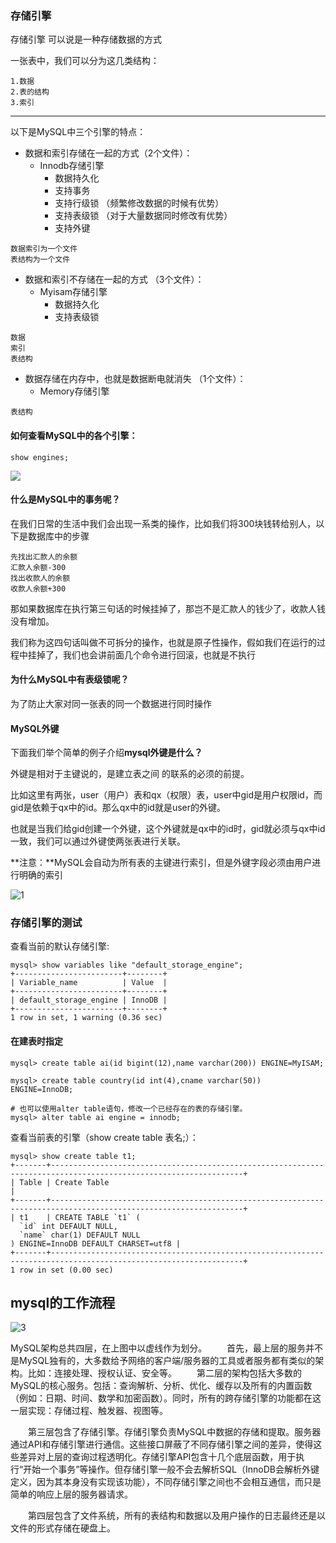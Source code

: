### 存储引擎

存储引擎 可以说是一种存储数据的方式

一张表中，我们可以分为这几类结构：

```
1.数据
2.表的结构
3.索引
```

---

以下是MySQL中三个引擎的特点：

- 数据和索引存储在一起的方式（2个文件）：
  - Innodb存储引擎
    - 数据持久化
    - 支持事务
    - 支持行级锁 （频繁修改数据的时候有优势）
    - 支持表级锁  （对于大量数据同时修改有优势）
    - 支持外键 

```
数据索引为一个文件
表结构为一个文件
```

- 数据和索引不存储在一起的方式 （3个文件）：
  - Myisam存储引擎
    - 数据持久化
    - 支持表级锁

```
数据
索引
表结构
```

- 数据存储在内存中，也就是数据断电就消失 （1个文件）：
  - Memory存储引擎

```
表结构
```

#### 如何查看MySQL中的各个引擎：

```mysql
show engines;
```

![](C:\Users\Administrator\AppData\Roaming\Typora\typora-user-images\image-20200531075644439.png)

#### 什么是MySQL中的事务呢？

在我们日常的生活中我们会出现一系类的操作，比如我们将300块钱转给别人，以下是数据库中的步骤

```
先找出汇款人的余额
汇款人余额-300
找出收款人的余额
收款人余额+300
```

那如果数据库在执行第三句话的时候挂掉了，那岂不是汇款人的钱少了，收款人钱没有增加。

我们称为这四句话叫做不可拆分的操作，也就是原子性操作，假如我们在运行的过程中挂掉了，我们也会讲前面几个命令进行回滚，也就是不执行

#### 为什么MySQL中有表级锁呢？

为了防止大家对同一张表的同一个数据进行同时操作

#### MySQL外键

下面我们举个简单的例子介绍**mysql外键是什么？**

外键是相对于主键说的，是建立表之间 的联系的必须的前提。

比如这里有两张，user（用户）表和qx（权限）表，user中gid是用户权限id，而gid是依赖于qx中的id。那么qx中的id就是user的外键。

也就是当我们给gid创建一个外键，这个外键就是qx中的id时，gid就必须与qx中id一致，我们可以通过外键使两张表进行关联。

**注意：**MySQL会自动为所有表的主键进行索引，但是外键字段必须由用户进行明确的索引

![1](https://ss2.baidu.com/6ONYsjip0QIZ8tyhnq/it/u=1153742810,2914268838&fm=173&app=49&f=JPEG?w=531&h=345&s=48A23D72EFC76ADA48F564CA0000E0B1)

### 存储引擎的测试

查看当前的默认存储引擎:

```mysql
mysql> show variables like "default_storage_engine";
+------------------------+--------+
| Variable_name          | Value  |
+------------------------+--------+
| default_storage_engine | InnoDB |
+------------------------+--------+
1 row in set, 1 warning (0.36 sec)
```

#### 在建表时指定

```mysql
mysql> create table ai(id bigint(12),name varchar(200)) ENGINE=MyISAM; 

mysql> create table country(id int(4),cname varchar(50)) ENGINE=InnoDB;

# 也可以使用alter table语句，修改一个已经存在的表的存储引擎。
mysql> alter table ai engine = innodb;
```

查看当前表的引擎（show create table 表名;）：

```mysql
mysql> show create table t1;
+-------+-----------------------------------------------------------------------------------------------------------------+
| Table | Create Table                                                                                                    |
+-------+-----------------------------------------------------------------------------------------------------------------+
| t1    | CREATE TABLE `t1` (
  `id` int DEFAULT NULL,
  `name` char(1) DEFAULT NULL
) ENGINE=InnoDB DEFAULT CHARSET=utf8 |
+-------+-----------------------------------------------------------------------------------------------------------------+
1 row in set (0.00 sec)
```

##  mysql的工作流程

![3](https://img2018.cnblogs.com/blog/827651/201809/827651-20180928181850055-806373159.png)

MySQL架构总共四层，在上图中以虚线作为划分。
　　首先，最上层的服务并不是MySQL独有的，大多数给予网络的客户端/服务器的工具或者服务都有类似的架构。比如：连接处理、授权认证、安全等。
　　第二层的架构包括大多数的MySQL的核心服务。包括：查询解析、分析、优化、缓存以及所有的内置函数（例如：日期、时间、数学和加密函数）。同时，所有的跨存储引擎的功能都在这一层实现：存储过程、触发器、视图等。

　　第三层包含了存储引擎。存储引擎负责MySQL中数据的存储和提取。服务器通过API和存储引擎进行通信。这些接口屏蔽了不同存储引擎之间的差异，使得这些差异对上层的查询过程透明化。存储引擎API包含十几个底层函数，用于执行“开始一个事务”等操作。但存储引擎一般不会去解析SQL（InnoDB会解析外键定义，因为其本身没有实现该功能），不同存储引擎之间也不会相互通信，而只是简单的响应上层的服务器请求。

　　第四层包含了文件系统，所有的表结构和数据以及用户操作的日志最终还是以文件的形式存储在硬盘上。